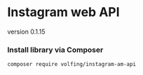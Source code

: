 # Instagram web API
version 0.1.15

### Install library via Composer
```
composer require volfing/instagram-am-api
```